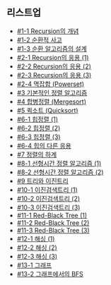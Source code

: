 ## 리스트업

- [#1-1 Recursion의 개념](https://github.com/taeyoungs/algorithm/tree/main/theory/%231-1%20Recursion%EC%9D%98%20%EA%B0%9C%EB%85%90)
- [#1-2 순환적 사고](https://github.com/taeyoungs/algorithm/tree/main/theory/%231-2%20%EC%88%9C%ED%99%98%EC%A0%81%20%EC%82%AC%EA%B3%A0)
- [#1-3 순환 알고리즘의 설계](https://github.com/taeyoungs/algorithm/tree/main/theory/%231-3%20%EC%88%9C%ED%99%98%20%EC%95%8C%EA%B3%A0%EB%A6%AC%EC%A6%98%EC%9D%98%20%EC%84%A4%EA%B3%84)
- [#2-1 Recursion의 응용 (1)](<https://github.com/taeyoungs/algorithm/tree/main/theory/%232-1%20Recursion%EC%9D%98%20%EC%9D%91%EC%9A%A9(1)>)
- [#2-2 Recursion의 응용 (2)](<https://github.com/taeyoungs/algorithm/tree/main/theory/%232-2%20Recursion%EC%9D%98%20%EC%9D%91%EC%9A%A9%20(2)>)
- [#2-3 Recursion의 응용 (3)](<https://github.com/taeyoungs/algorithm/tree/main/theory/%232-3%20Recursion%EC%9D%98%20%EC%9D%91%EC%9A%A9%20(3)>)
- [#2-4 멱잡합 (Powerset)](<https://github.com/taeyoungs/algorithm/tree/main/theory/%232-4%20%EB%A9%B1%EC%A7%91%ED%95%A9%20(Powerset)>)
- [#3 기본적인 정렬 알고리즘](https://github.com/taeyoungs/algorithm/tree/main/theory/%233%20%EA%B8%B0%EB%B3%B8%EC%A0%81%EC%9D%B8%20%EC%A0%95%EB%A0%AC%20%EC%95%8C%EA%B3%A0%EB%A6%AC%EC%A6%98)
- [#4 합병정렬 (Mergesort)](<https://github.com/taeyoungs/algorithm/tree/main/theory/%234%20%ED%95%A9%EB%B3%91%EC%A0%95%EB%A0%AC%20(Mergesort)>)
- [#5 퀵소트 (Quicksort)](<https://github.com/taeyoungs/algorithm/tree/main/theory/%235%20%ED%80%B5%EC%86%8C%ED%8A%B8%20(Quicksort)>)
- [#6-1 힙정렬 (1)](<https://github.com/taeyoungs/algorithm/tree/main/theory/%236-1%20%ED%9E%99%EC%A0%95%EB%A0%AC%20(1)>)
- [#6-2 힙정렬 (2)](<https://github.com/taeyoungs/algorithm/tree/main/theory/%236-2%20%ED%9E%99%EC%A0%95%EB%A0%AC%20(2)>)
- [#6-3 힙정렬 (3)](<https://github.com/taeyoungs/algorithm/tree/main/theory/%236-3%20%ED%9E%99%EC%A0%95%EB%A0%AC%20(3)>)
- [#6-4 힙의 다른 응용](https://github.com/taeyoungs/algorithm/tree/main/theory/%236-4%20%ED%9E%99%EC%9D%98%20%EB%8B%A4%EB%A5%B8%20%EC%9D%91%EC%9A%A9)
- [#7 정렬의 하계](https://github.com/taeyoungs/algorithm/tree/main/theory/%237%20%EC%A0%95%EB%A0%AC%EC%9D%98%20%ED%95%98%EA%B3%84)
- [#8-1 선형시간 정렬 알고리즘 (1)](<https://github.com/taeyoungs/algorithm/tree/main/theory/%238-1%20%EC%84%A0%ED%98%95%EC%8B%9C%EA%B0%84%20%EC%A0%95%EB%A0%AC%20%EC%95%8C%EA%B3%A0%EB%A6%AC%EC%A6%98%20(1)>)
- [#8-2 선형시간 정렬 알고리즘 (2)](<https://github.com/taeyoungs/algorithm/tree/main/theory/%238-2%20%EC%84%A0%ED%98%95%EC%8B%9C%EA%B0%84%20%EC%A0%95%EB%A0%AC%20%EC%95%8C%EA%B3%A0%EB%A6%AC%EC%A6%98%20(2)>)
- [#9 트리와 이진트리](https://github.com/taeyoungs/algorithm/tree/main/theory/%239%20%ED%8A%B8%EB%A6%AC%EC%99%80%20%EC%9D%B4%EC%A7%84%ED%8A%B8%EB%A6%AC)
- [#10-1 이진검색트리 (1)](<https://github.com/taeyoungs/algorithm/tree/main/theory/%2310-1%20%EC%9D%B4%EC%A7%84%EA%B2%80%EC%83%89%ED%8A%B8%EB%A6%AC%20(1)>)
- [#10-2 이진검색트리 (2)](<https://github.com/taeyoungs/algorithm/tree/main/theory/%2310-2%20%EC%9D%B4%EC%A7%84%EA%B2%80%EC%83%89%ED%8A%B8%EB%A6%AC%20(2)>)
- [#10-3 이진검색트리 (3)](<https://github.com/taeyoungs/algorithm/tree/main/theory/%2310-3%20%EC%9D%B4%EC%A7%84%EA%B2%80%EC%83%89%ED%8A%B8%EB%A6%AC%20(3)>)
- [#11-1 Red-Black Tree (1)](<https://github.com/taeyoungs/algorithm/tree/main/theory/%2311-1%20Red-Black%20Tree%20(1)>)
- [#11-2 Red-Black Tree (2)](<https://github.com/taeyoungs/algorithm/tree/main/theory/%2311-2%20Red-Black%20Tree%20(2)>)
- [#11-3 Red-Black Tree (3)](<https://github.com/taeyoungs/algorithm/tree/main/theory/%2311-3%20Red-Black%20Tree%20(3)>)
- [#12-1 해싱 (1)](<https://github.com/taeyoungs/algorithm/tree/main/theory/%2312-1%20%ED%95%B4%EC%8B%B1%20(1)>)
- [#12-2 해싱 (2)](<https://github.com/taeyoungs/algorithm/tree/main/theory/%2312-2%20%ED%95%B4%EC%8B%B1%20(2)>)
- [#12-3 해싱 (3)](<https://github.com/taeyoungs/algorithm/tree/main/theory/%2312-3%20%ED%95%B4%EC%8B%B1%20(3)>)
- [#13-1 그래프](https://github.com/taeyoungs/algorithm/tree/main/theory/%2313-1%20%EA%B7%B8%EB%9E%98%ED%94%84)
- [#13-2 그래프에서의 BFS](https://github.com/taeyoungs/algorithm/tree/main/theory/%2313-2%20%EA%B7%B8%EB%9E%98%ED%94%84%EC%97%90%EC%84%9C%EC%9D%98%20BFS)
